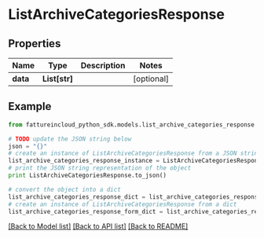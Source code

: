 # ListArchiveCategoriesResponse


## Properties
Name | Type | Description | Notes
------------ | ------------- | ------------- | -------------
**data** | **List[str]** |  | [optional] 

## Example

```python
from fattureincloud_python_sdk.models.list_archive_categories_response import ListArchiveCategoriesResponse

# TODO update the JSON string below
json = "{}"
# create an instance of ListArchiveCategoriesResponse from a JSON string
list_archive_categories_response_instance = ListArchiveCategoriesResponse.from_json(json)
# print the JSON string representation of the object
print ListArchiveCategoriesResponse.to_json()

# convert the object into a dict
list_archive_categories_response_dict = list_archive_categories_response_instance.to_dict()
# create an instance of ListArchiveCategoriesResponse from a dict
list_archive_categories_response_form_dict = list_archive_categories_response.from_dict(list_archive_categories_response_dict)
```
[[Back to Model list]](../README.md#documentation-for-models) [[Back to API list]](../README.md#documentation-for-api-endpoints) [[Back to README]](../README.md)


